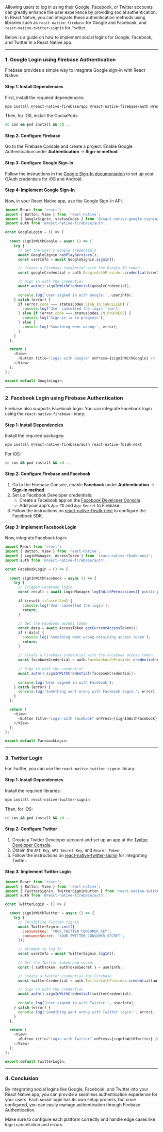 Allowing users to log in using their Google, Facebook, or Twitter accounts can greatly enhance the user experience by providing social authentication. In React Native, you can integrate these authentication methods using libraries such as `react-native-firebase` for Google and Facebook, and `react-native-twitter-signin` for Twitter.

Below is a guide on how to implement social logins for Google, Facebook, and Twitter in a React Native app.

---

### **1. Google Login using Firebase Authentication**

Firebase provides a simple way to integrate Google sign-in with React Native.

#### **Step 1: Install Dependencies**

First, install the required dependencies:

```bash
npm install @react-native-firebase/app @react-native-firebase/auth @react-native-google-signin/google-signin
```

Then, for iOS, install the CocoaPods:

```bash
cd ios && pod install && cd ..
```

#### **Step 2: Configure Firebase**

Go to the Firebase Console and create a project. Enable Google Authentication under **Authentication** -> **Sign-in method**.

#### **Step 3: Configure Google Sign-In**

Follow the instructions in the [Google Sign-In documentation](https://github.com/react-native-google-signin/google-signin) to set up your OAuth credentials for iOS and Android.

#### **Step 4: Implement Google Sign-In**

Now, in your React Native app, use the Google Sign-In API.

```javascript
import React from 'react';
import { Button, View } from 'react-native';
import { GoogleSignin, statusCodes } from '@react-native-google-signin/google-signin';
import auth from '@react-native-firebase/auth';

const GoogleLogin = () => {
  
  const signInWithGoogle = async () => {
    try {
      // Get the user's Google credentials
      await GoogleSignin.hasPlayServices();
      const userInfo = await GoogleSignin.signIn();

      // Create a Firebase credential with the Google ID token
      const googleCredential = auth.GoogleAuthProvider.credential(userInfo.idToken);

      // Sign in with the credential
      await auth().signInWithCredential(googleCredential);
      
      console.log('User signed in with Google:', userInfo);
    } catch (error) {
      if (error.code === statusCodes.SIGN_IN_CANCELLED) {
        console.log('User cancelled the login flow');
      } else if (error.code === statusCodes.IN_PROGRESS) {
        console.log('Sign-in is in progress');
      } else {
        console.log('Something went wrong:', error);
      }
    }
  };

  return (
    <View>
      <Button title="Login with Google" onPress={signInWithGoogle} />
    </View>
  );
};

export default GoogleLogin;
```

---

### **2. Facebook Login using Firebase Authentication**

Firebase also supports Facebook login. You can integrate Facebook login using the `react-native-firebase` library.

#### **Step 1: Install Dependencies**

Install the required packages:

```bash
npm install @react-native-firebase/auth react-native-fbsdk-next
```

For iOS:

```bash
cd ios && pod install && cd ..
```

#### **Step 2: Configure Firebase and Facebook**

1. Go to the Firebase Console, enable **Facebook** under **Authentication** -> **Sign-in method**.
2. Set up Facebook Developer credentials:
   - Create a Facebook app on the [Facebook Developer Console](https://developers.facebook.com/).
   - Add your app's `App ID` and `App Secret` to Firebase.
3. Follow the instructions on [react-native-fbsdk-next](https://github.com/thebergamo/react-native-fbsdk-next) to configure the Facebook SDK.

#### **Step 3: Implement Facebook Login**

Now, integrate Facebook login:

```javascript
import React from 'react';
import { Button, View } from 'react-native';
import { LoginManager, AccessToken } from 'react-native-fbsdk-next';
import auth from '@react-native-firebase/auth';

const FacebookLogin = () => {
  
  const signInWithFacebook = async () => {
    try {
      // Trigger Facebook login
      const result = await LoginManager.logInWithPermissions(['public_profile', 'email']);
      
      if (result.isCancelled) {
        console.log('User cancelled the login');
        return;
      }
      
      // Get the Facebook access token
      const data = await AccessToken.getCurrentAccessToken();
      if (!data) {
        console.log('Something went wrong obtaining access token');
        return;
      }
      
      // Create a Firebase credential with the Facebook access token
      const facebookCredential = auth.FacebookAuthProvider.credential(data.accessToken);
      
      // Sign in with the credential
      await auth().signInWithCredential(facebookCredential);
      
      console.log('User signed in with Facebook');
    } catch (error) {
      console.log('Something went wrong with Facebook login:', error);
    }
  };

  return (
    <View>
      <Button title="Login with Facebook" onPress={signInWithFacebook} />
    </View>
  );
};

export default FacebookLogin;
```

---

### **3. Twitter Login**

For Twitter, you can use the `react-native-twitter-signin` library.

#### **Step 1: Install Dependencies**

Install the required libraries:

```bash
npm install react-native-twitter-signin
```

Then, for iOS:

```bash
cd ios && pod install && cd ..
```

#### **Step 2: Configure Twitter**

1. Create a Twitter Developer account and set up an app at the [Twitter Developer Console](https://developer.twitter.com/).
2. Obtain the `API Key`, `API Secret Key`, and `Bearer Token`.
3. Follow the instructions on [react-native-twitter-signin](https://github.com/GoldenOwlAsia/react-native-twitter-signin) for integrating Twitter.

#### **Step 3: Implement Twitter Login**

```javascript
import React from 'react';
import { Button, View } from 'react-native';
import { TwitterSignin, TwitterSigninButton } from 'react-native-twitter-signin';
import auth from '@react-native-firebase/auth';

const TwitterLogin = () => {

  const signInWithTwitter = async () => {
    try {
      // Initialize Twitter SignIn
      await TwitterSignin.init({
        consumerKey: 'YOUR_TWITTER_CONSUMER_KEY',
        consumerSecret: 'YOUR_TWITTER_CONSUMER_SECRET',
      });

      // Attempt to log in
      const userInfo = await TwitterSignin.logIn();
      
      // Get the Twitter token and secret
      const { authToken, authTokenSecret } = userInfo;

      // Create a Twitter credential for Firebase
      const twitterCredential = auth.TwitterAuthProvider.credential(authToken, authTokenSecret);

      // Sign in with the credential
      await auth().signInWithCredential(twitterCredential);
      
      console.log('User signed in with Twitter:', userInfo);
    } catch (error) {
      console.log('Something went wrong with Twitter login:', error);
    }
  };

  return (
    <View>
      <Button title="Login with Twitter" onPress={signInWithTwitter} />
    </View>
  );
};

export default TwitterLogin;
```

---

### **4. Conclusion**

By integrating social logins like Google, Facebook, and Twitter into your React Native app, you can provide a seamless authentication experience for your users. Each social login has its own setup process, but once configured, you can easily manage authentication through Firebase Authentication.

Make sure to configure each platform correctly and handle edge cases like login cancellation and errors.